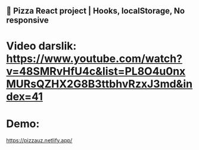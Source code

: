 ## 🍕 Pizza React project | Hooks, localStorage, No responsive

# Video darslik: https://www.youtube.com/watch?v=48SMRvHfU4c&list=PL8O4u0nxMURsQZHX2G8B3ttbhvRzxJ3md&index=41


# Demo:
https://pizzauz.netlify.app/
